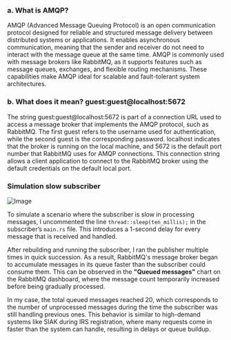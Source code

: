 ### a. What is AMQP?

AMQP (Advanced Message Queuing Protocol) is an open communication protocol designed for reliable and structured message delivery between distributed systems or applications. It enables asynchronous communication, meaning that the sender and receiver do not need to interact with the message queue at the same time. AMQP is commonly used with message brokers like RabbitMQ, as it supports features such as message queues, exchanges, and flexible routing mechanisms. These capabilities make AMQP ideal for scalable and fault-tolerant system architectures.

### b. What does it mean? guest:guest@localhost:5672

The string guest:guest@localhost:5672 is part of a connection URL used to access a message broker that implements the AMQP protocol, such as RabbitMQ. The first guest refers to the username used for authentication, while the second guest is the corresponding password. localhost indicates that the broker is running on the local machine, and 5672 is the default port number that RabbitMQ uses for AMQP connections. This connection string allows a client application to connect to the RabbitMQ broker using the default credentials on the default local port.

### Simulation slow subscriber

![Image](https://github.com/user-attachments/assets/5b803f0d-70f3-4c6f-84a8-3937b91bc283)

To simulate a scenario where the subscriber is slow in processing messages, I uncommented the line `thread::sleep(ten_millis);` in the subscriber’s `main.rs` file. This introduces a 1-second delay for every message that is received and handled.

After rebuilding and running the subscriber, I ran the publisher multiple times in quick succession. As a result, RabbitMQ's message broker began to accumulate messages in its queue faster than the subscriber could consume them. This can be observed in the **"Queued messages"** chart on the RabbitMQ dashboard, where the message count temporarily increased before being gradually processed.

In my case, the total queued messages reached 20, which corresponds to the number of unprocessed messages during the time the subscriber was still handling previous ones. This behavior is similar to high-demand systems like SIAK during IRS registration, where many requests come in faster than the system can handle, resulting in delays or queue buildup.